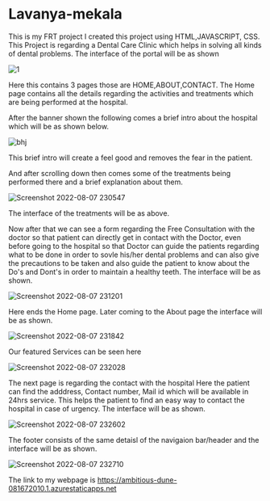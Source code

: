 # Lavanya-mekala
This is my FRT project
I created this project using HTML,JAVASCRIPT, CSS.
This Project is regarding a Dental Care Clinic which helps in solving all kinds of dental problems.
The interface of the portal will be as shown


![1](https://user-images.githubusercontent.com/109266330/183303469-47fcf1a6-9313-46ba-be37-86e898070d33.jpg)


Here this contains 3 pages those are HOME,ABOUT,CONTACT.
The Home page contains all the details regarding the activities and treatments which are being performed at the hospital.
 
 After the banner shown the following comes a brief intro about the hospital which will be as shown below.
 
 ![bhj](https://user-images.githubusercontent.com/109266330/183303565-778cf16d-5efd-4238-8b13-dcd42a1cf7ff.jpg)

This brief intro will create a feel good and removes the fear in the patient.

And after scrolling down then comes some of the treatments being performed there and a brief explanation about them.


![Screenshot 2022-08-07 230547](https://user-images.githubusercontent.com/109266330/183303655-ea7e3b50-0b54-4219-9434-65f7afed1813.jpg)

The interface of the treatments will be as above.

Now after that we can see a form regarding the Free Consultation with the doctor so that patient can directly get in contact with the Doctor,
even before going to the hospital so that Doctor can guide the patients regarding what to be done in order to sovle his/her dental problems
and can also give the precautions to be taken and also guide the patient to know about the Do's and Dont's in order to maintain a healthy teeth.
The interface will be as shown.


![Screenshot 2022-08-07 231201](https://user-images.githubusercontent.com/109266330/183304036-c65d2278-226e-4c2b-8faf-0ace1e72f083.jpg)


Here ends the Home page.
Later coming to the About page the interface will be as shown.

![Screenshot 2022-08-07 231842](https://user-images.githubusercontent.com/109266330/183304253-dcf9c647-7dd4-4d63-9a1d-67033ecbc816.jpg)

Our featured Services can be seen here


![Screenshot 2022-08-07 232028](https://user-images.githubusercontent.com/109266330/183304341-8a43b476-85b3-4c85-a0e9-15c5e41ddae9.jpg)


The next page is regarding the contact with the hospital
Here the patient can find the adddress, Contact number, Mail id which will be available in 24hrs service.
This helps the patient to find an easy way to contact the hospital in case of urgency.
The interface will be as shown.



![Screenshot 2022-08-07 232602](https://user-images.githubusercontent.com/109266330/183304539-3002b128-4a0e-4718-bbde-2f06213c7e9e.jpg)


The footer consists of the same detaisl of the navigaion bar/header and the interface will be as shown.

![Screenshot 2022-08-07 232710](https://user-images.githubusercontent.com/109266330/183304585-c369046f-b89f-4730-a60c-eccf093df9dd.jpg)

The link to my webpage is https://ambitious-dune-081672010.1.azurestaticapps.net
